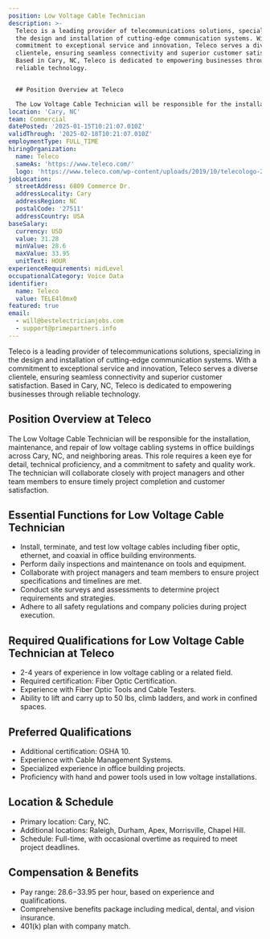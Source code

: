 ```yaml
---
position: Low Voltage Cable Technician
description: >-
  Teleco is a leading provider of telecommunications solutions, specializing in
  the design and installation of cutting-edge communication systems. With a
  commitment to exceptional service and innovation, Teleco serves a diverse
  clientele, ensuring seamless connectivity and superior customer satisfaction.
  Based in Cary, NC, Teleco is dedicated to empowering businesses through
  reliable technology.


  ## Position Overview at Teleco

  The Low Voltage Cable Technician will be responsible for the installati...
location: 'Cary, NC'
team: Commercial
datePosted: '2025-01-15T10:21:07.010Z'
validThrough: '2025-02-18T10:21:07.010Z'
employmentType: FULL_TIME
hiringOrganization:
  name: Teleco
  sameAs: 'https://www.teleco.com/'
  logo: 'https://www.teleco.com/wp-content/uploads/2019/10/telecologo-2023.png'
jobLocation:
  streetAddress: 6809 Commerce Dr.
  addressLocality: Cary
  addressRegion: NC
  postalCode: '27511'
  addressCountry: USA
baseSalary:
  currency: USD
  value: 31.28
  minValue: 28.6
  maxValue: 33.95
  unitText: HOUR
experienceRequirements: midLevel
occupationalCategory: Voice Data
identifier:
  name: Teleco
  value: TELE4l0mx0
featured: true
email:
  - will@bestelectricianjobs.com
  - support@primepartners.info
---
```




Teleco is a leading provider of telecommunications solutions, specializing in the design and installation of cutting-edge communication systems. With a commitment to exceptional service and innovation, Teleco serves a diverse clientele, ensuring seamless connectivity and superior customer satisfaction. Based in Cary, NC, Teleco is dedicated to empowering businesses through reliable technology.

## Position Overview at Teleco
The Low Voltage Cable Technician will be responsible for the installation, maintenance, and repair of low voltage cabling systems in office buildings across Cary, NC, and neighboring areas. This role requires a keen eye for detail, technical proficiency, and a commitment to safety and quality work. The technician will collaborate closely with project managers and other team members to ensure timely project completion and customer satisfaction.

## Essential Functions for Low Voltage Cable Technician
- Install, terminate, and test low voltage cables including fiber optic, ethernet, and coaxial in office building environments.
- Perform daily inspections and maintenance on tools and equipment.
- Collaborate with project managers and team members to ensure project specifications and timelines are met.
- Conduct site surveys and assessments to determine project requirements and strategies.
- Adhere to all safety regulations and company policies during project execution.

## Required Qualifications for Low Voltage Cable Technician at Teleco
- 2-4 years of experience in low voltage cabling or a related field.
- Required certification: Fiber Optic Certification.
- Experience with Fiber Optic Tools and Cable Testers.
- Ability to lift and carry up to 50 lbs, climb ladders, and work in confined spaces.

## Preferred Qualifications
- Additional certification: OSHA 10.
- Experience with Cable Management Systems.
- Specialized experience in office building projects.
- Proficiency with hand and power tools used in low voltage installations.

## Location & Schedule
- Primary location: Cary, NC.
- Additional locations: Raleigh, Durham, Apex, Morrisville, Chapel Hill.
- Schedule: Full-time, with occasional overtime as required to meet project deadlines.

## Compensation & Benefits
- Pay range: $28.6-$33.95 per hour, based on experience and qualifications.
- Comprehensive benefits package including medical, dental, and vision insurance.
- 401(k) plan with company match.
